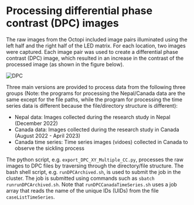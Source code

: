# Processing differential phase contrast (DPC) images

The raw images from the Octopi included image pairs illuminated using the left half and the right half of the LED matrix. For each location, two images were captured. Each image pair was used to create a differential phase contrast (DPC) image, which resulted in an increase in the contrast of the processed image (as shown in the figure below).

![DPC](https://github.com/p-shrestha/erythroSight/assets/62575038/426a8601-f03b-4385-a1e0-89cbefe35f19)

Three main versions are provided to process data from the following three groups (Note: the programs for processing the Nepal/Canada data are the same except for the file paths, while the program for processing the time series data is different because the file/directory structure is different): 
- Nepal data: Images collected during the research study in Nepal (December 2022)
- Canada data: Images collected during the research study in Canada (August 2022 - April 2023)
- Canada time series: Time series images (vidoes) collected in Canada to observe the sickling process

The python script, e.g. `export_DPC_XY_Multiple_CC.py`, processes the raw images to DPC files by traversing through the directory/file structure. The bash shell script, e.g. `runDPCArchived.sh`, is used to submit the job in the cluster. The job is submitted using commands such as `sbatch runrunDPCArchived.sh`. Note that `runDPCCanadaTimeSeries.sh` uses a job array that reads the name of the unique IDs (UIDs) from the file `caseListTimeSeries`. 
